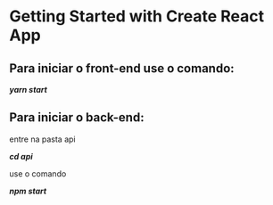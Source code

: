 # Getting Started with Create React App


## Para iniciar o front-end use o comando:

_**yarn start**_


## Para iniciar o back-end:

entre na pasta api

_**cd api**_

use o comando

_**npm start**_

